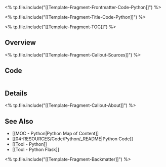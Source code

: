 <% tp.file.include("[[Template-Fragment-Frontmatter-Code-Python]]") %>

<% tp.file.include("[[Template-Fragment-Title-Code-Python]]") %>

<% tp.file.include("[[Template-Fragment-TOC]]") %>

## Overview

<% tp.file.include("[[Template-Fragment-Callout-Sources]]") %>

## Code

```python

```

## Details

<% tp.file.include("[[Template-Fragment-Callout-About]]") %>

## See Also

- [[MOC - Python|Python Map of Content]]
- [[04-RESOURCES/Code/Python/_README|Python Code]]
- [[Tool - Python]]
- [[Tool - Python Flask]]


<% tp.file.include("[[Template-Fragment-Backmatter]]") %>